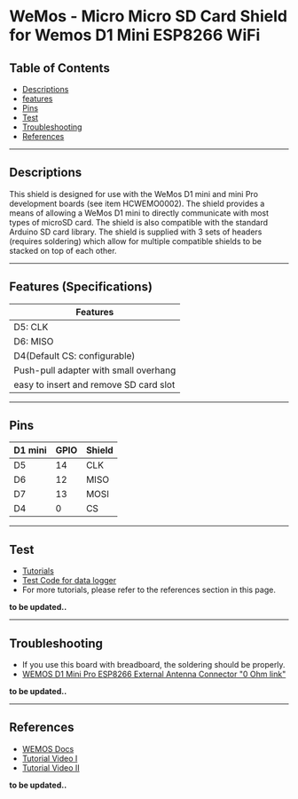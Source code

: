 # WeMos - Micro Micro SD Card Shield for Wemos D1 Mini ESP8266 WiFi

## Table of Contents

-   [Descriptions](#descriptions)
-   [features](#features)
-   [Pins](#pins)
-   [Test](#test-code)
-   [Troubleshooting](#troubleshooting)
-   [References](#references)

---

## Descriptions

This shield is designed for use with the WeMos D1 mini and mini Pro development boards (see item HCWEMO0002). The shield provides a means of allowing a WeMos D1 mini to directly communicate with most types of microSD card. The shield is also compatible with the standard Arduino SD card library. The shield is supplied with 3 sets of headers (requires soldering) which allow for multiple compatible shields to be stacked on top of each other.

---

## Features (Specifications)

| Features                               |
| -------------------------------------- |
| D5: CLK                                |
| D6: MISO                               |
| D4(Default CS: configurable)           |
| Push-pull adapter with small overhang  |
| easy to insert and remove SD card slot |

---

## Pins

| D1 mini | GPIO | Shield |
| ------- | ---- | ------ |
| D5      | 14   | CLK    |
| D6      | 12   | MISO   |
| D7      | 13   | MOSI   |
| D4      | 0    | CS     |

---

## Test

-   [Tutorials](https://github.com/wemos/D1_mini_Examples/tree/master/examples/04.Shields/Micro_SD_Shield)
-   [Test Code for data logger](test/wemos-d1-datalogger.ino)
-   For more tutorials, please refer to the references section in this page.

**to be updated..**

---

## Troubleshooting

-   If you use this board with breadboard, the soldering should be properly.
-   [WEMOS D1 Mini Pro ESP8266 External Antenna Connector "0 Ohm link"](https://www.youtube.com/watch?v=hcPk_Hp0fsk)

**to be updated..**

---

## References

-   [WEMOS Docs](http://www.wemos.cc/product/micro-sd-card-shield.html)
-   [Tutorial Video I](https://www.youtube.com/watch?v=Hu7Znu5smoo)
-   [Tutorial Video II](https://www.youtube.com/watch?v=hXRcJXMjlyg)

**to be updated..**
